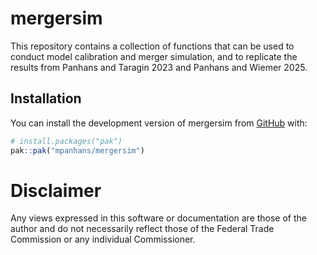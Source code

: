 
<!-- README.md is generated from README.Rmd. Please edit that file -->

# mergersim

<!-- badges: start -->
<!-- badges: end -->

This repository contains a collection of functions that can be used to
conduct model calibration and merger simulation, and to replicate the
results from Panhans and Taragin 2023 and Panhans and Wiemer 2025.

## Installation

You can install the development version of mergersim from
[GitHub](https://github.com/) with:

``` r
# install.packages("pak")
pak::pak("mpanhans/mergersim")
```

# Disclaimer

Any views expressed in this software or documentation are those of the
author and do not necessarily reflect those of the Federal Trade
Commission or any individual Commissioner.

<!--
## Example
&#10;This is a basic example which shows you how to solve a common problem:
&#10;
``` r
library(mergersim)
## basic example code
```
&#10;What is special about using `README.Rmd` instead of just `README.md`? You can include R chunks like so:
&#10;
``` r
summary(cars)
#>      speed           dist       
#>  Min.   : 4.0   Min.   :  2.00  
#>  1st Qu.:12.0   1st Qu.: 26.00  
#>  Median :15.0   Median : 36.00  
#>  Mean   :15.4   Mean   : 42.98  
#>  3rd Qu.:19.0   3rd Qu.: 56.00  
#>  Max.   :25.0   Max.   :120.00
```
&#10;You'll still need to render `README.Rmd` regularly, to keep `README.md` up-to-date. `devtools::build_readme()` is handy for this.
&#10;You can also embed plots, for example:
&#10;<img src="man/figures/README-pressure-1.png" width="100%" />
&#10;In that case, don't forget to commit and push the resulting figure files, so they display on GitHub and CRAN.
&#10;-->
